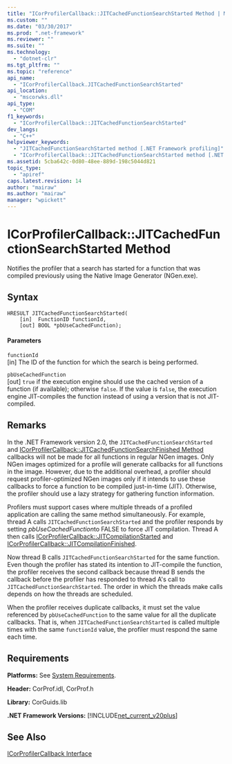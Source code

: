 ```yaml
---
title: "ICorProfilerCallback::JITCachedFunctionSearchStarted Method | Microsoft Docs"
ms.custom: ""
ms.date: "03/30/2017"
ms.prod: ".net-framework"
ms.reviewer: ""
ms.suite: ""
ms.technology: 
  - "dotnet-clr"
ms.tgt_pltfrm: ""
ms.topic: "reference"
api_name: 
  - "ICorProfilerCallback.JITCachedFunctionSearchStarted"
api_location: 
  - "mscorwks.dll"
api_type: 
  - "COM"
f1_keywords: 
  - "ICorProfilerCallback::JITCachedFunctionSearchStarted"
dev_langs: 
  - "C++"
helpviewer_keywords: 
  - "JITCachedFunctionSearchStarted method [.NET Framework profiling]"
  - "ICorProfilerCallback::JITCachedFunctionSearchStarted method [.NET Framework profiling]"
ms.assetid: 5cba642c-0d80-48ee-889d-198c5044d821
topic_type: 
  - "apiref"
caps.latest.revision: 14
author: "mairaw"
ms.author: "mairaw"
manager: "wpickett"
---
```

# ICorProfilerCallback::JITCachedFunctionSearchStarted Method
Notifies the profiler that a search has started for a function that was compiled previously using the Native Image Generator (NGen.exe).  
  
## Syntax  
  
```  
HRESULT JITCachedFunctionSearchStarted(  
    [in]  FunctionID functionId,  
    [out] BOOL *pbUseCachedFunction);  
```  
  
#### Parameters  
 `functionId`  
 [in] The ID of the function for which the search is being performed.  
  
 `pbUseCachedFunction`  
 [out] `true` if the execution engine should use the cached version of a function (if available); otherwise `false`. If the value is `false`, the execution engine JIT-compiles the function instead of using a version that is not JIT-compiled.  
  
## Remarks  
 In the .NET Framework version 2.0, the `JITCachedFunctionSearchStarted` and [ICorProfilerCallback::JITCachedFunctionSearchFinished Method](../../../../docs/framework/unmanaged-api/profiling/icorprofilercallback-jitcachedfunctionsearchfinished-method.md) callbacks will not be made for all functions in regular NGen images. Only NGen images optimized for a profile will generate callbacks for all functions in the image. However, due to the additional overhead, a profiler should request profiler-optimized NGen images only if it intends to use these callbacks to force a function to be compiled just-in-time (JIT). Otherwise, the profiler should use a lazy strategy for gathering function information.  
  
 Profilers must support cases where multiple threads of a profiled application are calling the same method simultaneously. For example, thread A calls `JITCachedFunctionSearchStarted` and the profiler responds by setting *pbUseCachedFunction*to FALSE to force JIT compilation. Thread A then calls [ICorProfilerCallback::JITCompilationStarted](../../../../docs/framework/unmanaged-api/profiling/icorprofilercallback-jitcompilationstarted-method.md) and [ICorProfilerCallback::JITCompilationFinished](../../../../docs/framework/unmanaged-api/profiling/icorprofilercallback-jitcompilationfinished-method.md).  
  
 Now thread B calls `JITCachedFunctionSearchStarted` for the same function. Even though the profiler has stated its intention to JIT-compile the function, the profiler receives the second callback because thread B sends the callback before the profiler has responded to thread A's call to `JITCachedFunctionSearchStarted`. The order in which the threads make calls depends on how the threads are scheduled.  
  
 When the profiler receives duplicate callbacks, it must set the value referenced by `pbUseCachedFunction` to the same value for all the duplicate callbacks. That is, when `JITCachedFunctionSearchStarted` is called multiple times with the same `functionId` value, the profiler must respond the same each time.  
  
## Requirements  
 **Platforms:** See [System Requirements](../../../../docs/framework/get-started/system-requirements.md).  
  
 **Header:** CorProf.idl, CorProf.h  
  
 **Library:** CorGuids.lib  
  
 **.NET Framework Versions:** [!INCLUDE[net_current_v20plus](../../../../includes/net-current-v20plus-md.md)]  
  
## See Also  
 [ICorProfilerCallback Interface](../../../../docs/framework/unmanaged-api/profiling/icorprofilercallback-interface.md)
